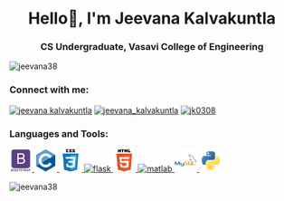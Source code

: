 <h1 align="center">Hello👋, I'm Jeevana Kalvakuntla</h1>
<h3 align="center">CS Undergraduate, Vasavi College of Engineering</h3>

<p align="left"> <img src="https://komarev.com/ghpvc/?username=jeevana38&label=Profile%20views&color=0e75b6&style=flat" alt="jeevana38" /> </p>

<h3 align="left">Connect with me:</h3>
<p align="left">
<a href="https://linkedin.com/in/jeevana kalvakuntla" target="blank"><img align="center" src="https://raw.githubusercontent.com/rahuldkjain/github-profile-readme-generator/master/src/images/icons/Social/linked-in-alt.svg" alt="jeevana kalvakuntla" height="30" width="40" /></a>
<a href="https://instagram.com/jeevana_kalvakuntla" target="blank"><img align="center" src="https://raw.githubusercontent.com/rahuldkjain/github-profile-readme-generator/master/src/images/icons/Social/instagram.svg" alt="jeevana_kalvakuntla" height="30" width="40" /></a>
<a href="https://www.codechef.com/users/jk0308" target="blank"><img align="center" src="https://cdn.jsdelivr.net/npm/simple-icons@3.1.0/icons/codechef.svg" alt="jk0308" height="30" width="40" /></a>
</p>

<h3 align="left">Languages and Tools:</h3>
<p align="left"> <a href="https://getbootstrap.com" target="_blank"> <img src="https://raw.githubusercontent.com/devicons/devicon/master/icons/bootstrap/bootstrap-plain-wordmark.svg" alt="bootstrap" width="40" height="40"/> </a> <a href="https://www.cprogramming.com/" target="_blank"> <img src="https://raw.githubusercontent.com/devicons/devicon/master/icons/c/c-original.svg" alt="c" width="40" height="40"/> </a> <a href="https://www.w3schools.com/css/" target="_blank"> <img src="https://raw.githubusercontent.com/devicons/devicon/master/icons/css3/css3-original-wordmark.svg" alt="css3" width="40" height="40"/> </a> <a href="https://flask.palletsprojects.com/" target="_blank"> <img src="https://www.vectorlogo.zone/logos/pocoo_flask/pocoo_flask-icon.svg" alt="flask" width="40" height="40"/> </a> <a href="https://www.w3.org/html/" target="_blank"> <img src="https://raw.githubusercontent.com/devicons/devicon/master/icons/html5/html5-original-wordmark.svg" alt="html5" width="40" height="40"/> </a> <a href="https://www.mathworks.com/" target="_blank"> <img src="https://upload.wikimedia.org/wikipedia/commons/2/21/Matlab_Logo.png" alt="matlab" width="40" height="40"/> </a> <a href="https://www.mysql.com/" target="_blank"> <img src="https://raw.githubusercontent.com/devicons/devicon/master/icons/mysql/mysql-original-wordmark.svg" alt="mysql" width="40" height="40"/> </a> <a href="https://www.python.org" target="_blank"> <img src="https://raw.githubusercontent.com/devicons/devicon/master/icons/python/python-original.svg" alt="python" width="40" height="40"/> </a> </p>

<p><img align="center" src="https://github-readme-stats.vercel.app/api/top-langs?username=jeevana38&show_icons=true&locale=en&layout=compact" alt="jeevana38" /></p>

